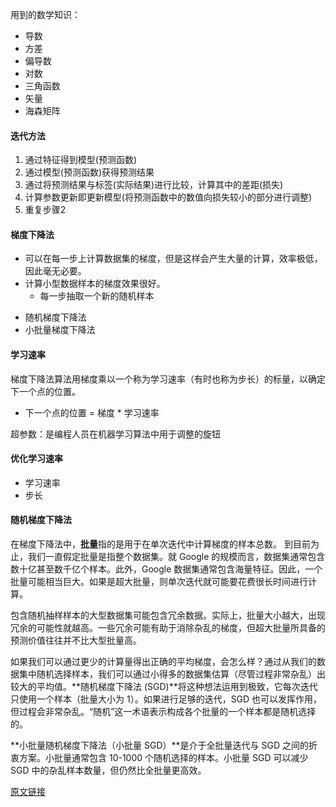 用到的数学知识：
* 导数
* 方差
* 偏导数
* 对数
* 三角函数
* 矢量
* 海森矩阵


#### 迭代方法
1. 通过特征得到模型(预测函数)
2. 通过模型(预测函数)获得预测结果
3. 通过将预测结果与标签(实际结果)进行比较，计算其中的差距(损失)
4. 计算参数更新即更新模型(将预测函数中的数值向损失较小的部分进行调整)
5. 重复步骤2

#### 梯度下降法
- 可以在每一步上计算数据集的梯度，但是这样会产生大量的计算，效率极低，因此毫无必要。
- 计算小型数据样本的梯度效果很好。
    - 每一步抽取一个新的随机样本
* 随机梯度下降法
* 小批量梯度下降法

#### 学习速率
梯度下降法算法用梯度乘以一个称为学习速率（有时也称为步长）的标量，以确定下一个点的位置。

- 下一个点的位置 = 梯度 * 学习速率

超参数：是编程人员在机器学习算法中用于调整的旋钮

#### 优化学习速率
- 学习速率
- 步长

#### 随机梯度下降法
在梯度下降法中，**批量**指的是用于在单次迭代中计算梯度的样本总数。
到目前为止，我们一直假定批量是指整个数据集。就 Google 的规模而言，数据集通常包含数十亿甚至数千亿个样本。此外，Google 数据集通常包含海量特征。因此，一个批量可能相当巨大。如果是超大批量，则单次迭代就可能要花费很长时间进行计算。

包含随机抽样样本的大型数据集可能包含冗余数据。实际上，批量大小越大，出现冗余的可能性就越高。一些冗余可能有助于消除杂乱的梯度，但超大批量所具备的预测价值往往并不比大型批量高。

如果我们可以通过更少的计算量得出正确的平均梯度，会怎么样？通过从我们的数据集中随机选择样本，我们可以通过小得多的数据集估算（尽管过程非常杂乱）出较大的平均值。**随机梯度下降法 (SGD)**将这种想法运用到极致，它每次迭代只使用一个样本（批量大小为 1）。如果进行足够的迭代，SGD 也可以发挥作用，但过程会非常杂乱。“随机”这一术语表示构成各个批量的一个样本都是随机选择的。

**小批量随机梯度下降法（小批量 SGD）**是介于全批量迭代与 SGD 之间的折衷方案。小批量通常包含 10-1000 个随机选择的样本。小批量 SGD 可以减少 SGD 中的杂乱样本数量，但仍然比全批量更高效。

[原文链接](https://developers.google.com/machine-learning/crash-course/reducing-loss/an-iterative-approach)
